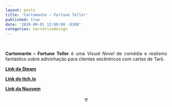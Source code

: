 ```yaml
---
layout: posts
title: 'Cartomante – Fortune Teller'
published: true
date: '2020-09-01 12:00:00 -0300'
categories: narrativedesign
---
```



<div style="text-align:justify">
<p>⠀</p>
<p> <b>Cartomante – Fortune Teller</b> é uma <i>Visual Novel</i> de comédia e realismo fantástico sobre adivinhação para clientes excêntricos com cartas de Tarô.</p>
<p> <b> <a href= "https://store.steampowered.com/app/1361760/Cartomante/"> Link da Steam </a> </b> </p>
<p> <b> <a href= "https://garoa.itch.io/cartomante"> Link do itch.io </a> </b> </p>
<p> <b> <a href= "https://www.nuuvem.com/br-pt/item/cartomante"> Link da Nuuvem </a> </b> </p>
<p style="text-align:center"> ╦ </p>
